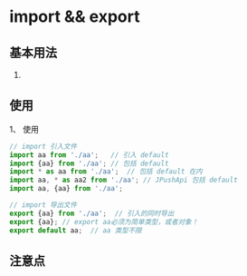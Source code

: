 # import && export


## 基本用法
1. 

## 使用

1、 使用

```js
// import 引入文件 
import aa from './aa';   // 引入 default
import {aa} from './aa'; // 包括 default
import * as aa from './aa';  // 包括 default 在内
import aa, * as aa2 from './aa'; // JPushApi 包括 default
import aa, {aa} from './aa';

// import 导出文件
export {aa} from './aa';  // 引入的同时导出
export {aa}; // export aa必须为简单类型，或者对象！
export default aa;  // aa 类型不限


```


## 注意点



